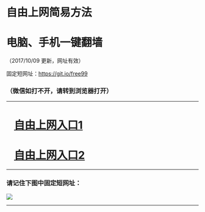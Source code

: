 ﻿# 自由上网简易方法

# 电脑、手机一键翻墙

（2017/10/09 更新，网址有效）

固定短网址：https://git.io/free99

### （微信如打不开，请转到浏览器打开）


***





# &nbsp;&nbsp; <a href="http://ft744122006.fwq-tz-1001.info/fwqtz01.html?t=10090014523 " target="_blank">自由上网入口1</a>
# &nbsp;&nbsp; <a href="http://ft828929377.fwq-tz-1002.info/fwqtz02.html?t=100900128700 " target="_blank">自由上网入口2</a>
***

### 请记住下图中固定短网址：

<img src="https://s3-us-west-2.amazonaws.com/fwq-1001/yjfq-20170905okok.png" /> 


***

